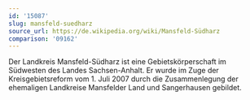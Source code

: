 ```yaml
---
id: '15087'
slug: mansfeld-suedharz
source_url: https://de.wikipedia.org/wiki/Mansfeld-Südharz
comparison: '09162'
---
```


Der Landkreis Mansfeld-Südharz ist eine Gebietskörperschaft im Südwesten des Landes Sachsen-Anhalt. Er wurde im Zuge der Kreisgebietsreform vom 1. Juli 2007 durch die Zusammenlegung der ehemaligen Landkreise Mansfelder Land und Sangerhausen gebildet.
